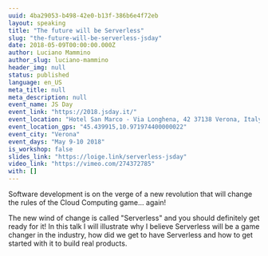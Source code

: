 ```yaml
---
uuid: 4ba29053-b498-42e0-b13f-386b6e4f72eb
layout: speaking
title: "The future will be Serverless"
slug: "the-future-will-be-serverless-jsday"
date: 2018-05-09T00:00:00.000Z
author: Luciano Mammino
author_slug: luciano-mammino
header_img: null
status: published
language: en_US
meta_title: null
meta_description: null
event_name: JS Day
event_link: "https://2018.jsday.it/"
event_location: "Hotel San Marco - Via Longhena, 42 37138 Verona, Italy"
event_location_gps: "45.439915,10.971974400000022"
event_city: "Verona"
event_days: "May 9-10 2018"
is_workshop: false
slides_link: "https://loige.link/serverless-jsday"
video_link: "https://vimeo.com/274372785"
with: []
---
```


Software development is on the verge of a new revolution that will change the rules of the Cloud Computing game... again!

The new wind of change is called "Serverless" and you should definitely get ready for it! In this talk I will illustrate why I believe Serverless will be a game changer in the industry, how did we get to have Serverless and how to get started with it to build real products.
